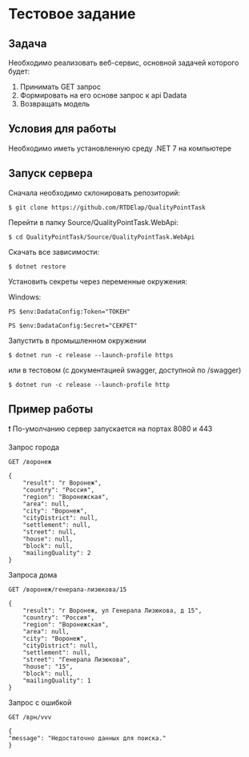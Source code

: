 # Тестовое задание

## Задача

Необходимо реализовать веб-сервис, основной задачей которого будет:

1. Принимать GET запрос
2. Формировать на его основе запрос к api Dadata
3. Возвращать модель

## Условия для работы

Необходимо иметь установленную среду .NET 7 на компьютере

## Запуск сервера

Сначала необходимо склонировать репозиторий:

    $ git clone https://github.com/RTDElap/QualityPointTask

Перейти в папку Source/QualityPointTask.WebApi:

    $ cd QualityPointTask/Source/QualityPointTask.WebApi

Скачать все зависимости:

    $ dotnet restore

Установить секреты через переменные окружения:

Windows:

    PS $env:DadataConfig:Token="ТОКЕН"

    PS $env:DadataConfig:Secret="СЕКРЕТ"

Запустить в промышленном окружении

    $ dotnet run -c release --launch-profile https

или в тестовом (с документацией swagger, доступной по /swagger)

    $ dotnet run -c release --launch-profile http

## Пример работы

:heavy_exclamation_mark: По-умолчанию сервер запускается на портах 8080 и 443

Запрос города

    GET /воронеж

    {
        "result": "г Воронеж",
        "country": "Россия",
        "region": "Воронежская",
        "area": null,
        "city": "Воронеж",
        "cityDistrict": null,
        "settlement": null,
        "street": null,
        "house": null,
        "block": null,
        "mailingQuality": 2
    }

Запроса дома

    GET /воронеж/генерала-лизюкова/15

    {
        "result": "г Воронеж, ул Генерала Лизюкова, д 15",
        "country": "Россия",
        "region": "Воронежская",
        "area": null,
        "city": "Воронеж",
        "cityDistrict": null,
        "settlement": null,
        "street": "Генерала Лизюкова",
        "house": "15",
        "block": null,
        "mailingQuality": 1
    }

Запрос с ошибкой

    GET /врн/vvv

    {
    "message": "Недостаточно данных для поиска."
    }
